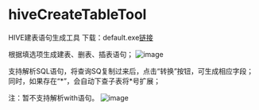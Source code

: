 # hiveCreateTableTool
HIVE建表语句生成工具
下载：default.exe[链接](https://github.com/Yidien/hiveCreateTableTool/releases/tag/%E5%B7%A5%E5%85%B7)

根据填选项生成建表、删表、插表语句；
![image](https://user-images.githubusercontent.com/44423151/211314932-573cffe1-444a-44fb-b074-839d91fdacb1.png)

支持解析SQL语句，将查询SQ复制过来后，点击“转换”按钮，可生成相应字段；同时，如果存在“\*”，会自动下查子表将\*号扩展；

注：暂不支持解析with语句。
![image](https://user-images.githubusercontent.com/44423151/211315141-79763f22-f287-4570-83d5-543e1e3c0bd9.png)
